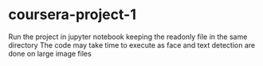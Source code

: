 # coursera-project-1

Run the project in jupyter notebook keeping the readonly file in the same directory
The code may take time to execute as face and text detection are done on large image files
